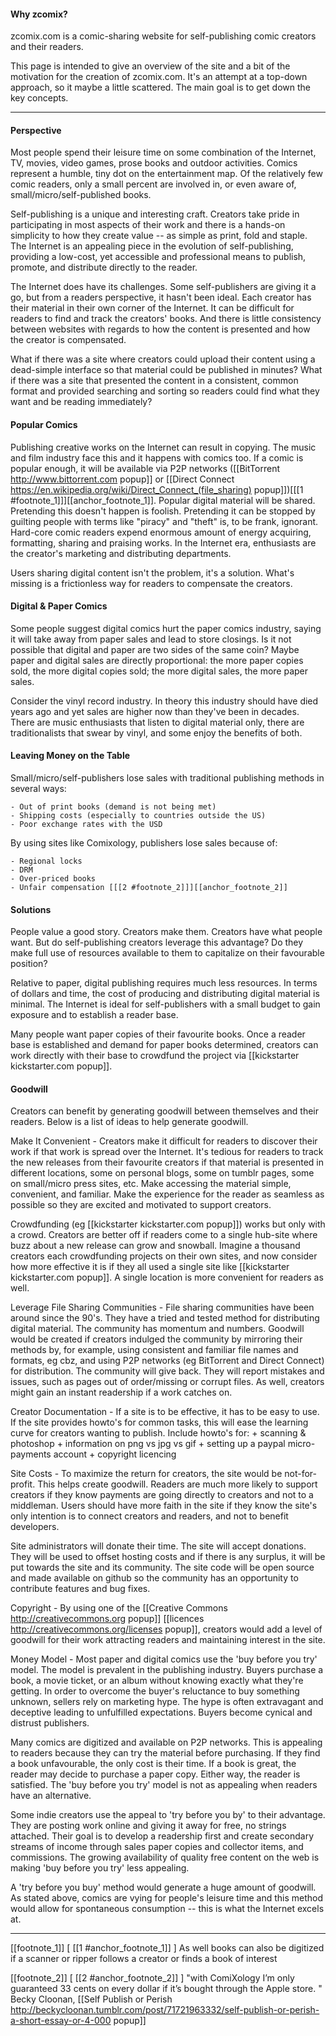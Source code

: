 #### Why zcomix?

zcomix.com is a comic-sharing website for self-publishing comic creators
and their readers.

This page is intended to give an overview of the site and a bit of the
motivation for the creation of zcomix.com. It's an attempt at a top-down
approach, so it maybe a little scattered. The main goal is to get down
the key concepts.

----

#### Perspective
Most people spend their leisure time on some combination of the
Internet, TV, movies, video games, prose books and outdoor activities.
Comics represent a humble, tiny dot on the entertainment map. Of the
relatively few comic readers, only a small percent are involved in, or
even aware of, small/micro/self-published books.

Self-publishing is a unique and interesting craft. Creators take pride
in participating in most aspects of their work and there is a hands-on
simplicity to how they create value -- as simple as print, fold and
staple. The Internet is an appealing piece in the evolution of
self-publishing, providing a low-cost, yet accessible and professional
means to publish, promote, and distribute directly to the reader.

The Internet does have its challenges. Some self-publishers are giving it a go,
but from a readers perspective, it hasn't been ideal. Each creator has their
material in their own corner of the Internet. It can be difficult for readers
to find and track the creators' books. And there is little consistency between
websites with regards to how the content is presented and how the creator is
compensated.

What if there was a site where creators could upload their content using
a dead-simple interface so that material could be published in minutes?
What if there was a site that presented the content in a consistent, common
format and provided searching and sorting so readers could find what
they want and be reading immediately?


#### Popular Comics
Publishing creative works on the Internet can result in copying. The
music and film industry face this and it happens with comics too. If a
comic is popular enough, it will be available via P2P networks
([[BitTorrent http://www.bittorrent.com popup]] or
[[Direct Connect https://en.wikipedia.org/wiki/Direct_Connect_(file_sharing) popup]])[[[1 #footnote_1]]][[anchor_footnote_1]].
Popular digital material will be shared. Pretending this doesn't happen is
foolish. Pretending it can be stopped by guilting people with terms like
"piracy" and "theft" is, to be frank, ignorant.  Hard-core comic readers expend
enormous amount of energy acquiring, formatting, sharing and praising works. In
the Internet era, enthusiasts are the creator's marketing and distributing
departments.

Users sharing digital content isn't the problem, it's a solution. What's
missing is a frictionless way for readers to compensate the creators.


#### Digital & Paper Comics
Some people suggest digital comics hurt the paper comics industry,
saying it will take away from paper sales and lead to store closings. Is
it not possible that digital and paper are two sides of the same coin?
Maybe paper and digital sales are directly proportional: the more paper
copies sold, the more digital copies sold; the more digital sales, the
more paper sales.

Consider the vinyl record industry. In theory this industry should have
died years ago and yet sales are higher now than they've been in
decades. There are music enthusiasts that listen to digital material
only, there are traditionalists that swear by vinyl, and some enjoy the
benefits of both.


#### Leaving Money on the Table
Small/micro/self-publishers lose sales with traditional publishing
methods in several ways:

    - Out of print books (demand is not being met)
    - Shipping costs (especially to countries outside the US)
    - Poor exchange rates with the USD

By using sites like Comixology, publishers lose sales because of:

    - Regional locks
    - DRM
    - Over-priced books
    - Unfair compensation [[[2 #footnote_2]]][[anchor_footnote_2]]


#### Solutions

People value a good story. Creators make them. Creators have what people
want. But do self-publishing creators leverage this advantage? Do they
make full use of resources available to them to capitalize on their
favourable position?

Relative to paper, digital publishing requires much less resources.  In
terms of dollars and time, the cost of producing and distributing
digital material is minimal. The Internet is ideal for self-publishers
with a small budget to gain exposure and to establish a reader base.

Many people want paper copies of their favourite books. Once a reader
base is established and demand for paper books determined, creators can
work directly with their base to crowdfund the project via
[[kickstarter kickstarter.com popup]].


#### Goodwill

Creators can benefit by generating goodwill between themselves and their
readers.  Below is a list of ideas to help generate goodwill.


Make It Convenient - Creators make it difficult for readers to discover their
work if that work is spread over the Internet. It's tedious for readers to
track the new releases from their favourite creators if that material is
presented in different locations, some on personal blogs, some on tumblr pages,
some on small/micro press sites, etc. Make accessing the material simple,
convenient, and familiar. Make the experience for the reader as seamless as
possible so they are excited and motivated to support creators.

Crowdfunding (eg [[kickstarter kickstarter.com popup]]) works but only with a crowd.
Creators are better off if readers come to a single hub-site where buzz about a
new release can grow and snowball. Imagine a thousand creators each
crowdfunding projects on their own sites, and now consider how more effective
it is if they all used a single site like [[kickstarter kickstarter.com popup]].
A single location is more convenient for readers as well.

Leverage File Sharing Communities - File sharing communities have been
around since the 90's. They have a tried and tested method for
distributing digital material. The community has momentum and numbers.
Goodwill would be created if creators indulged the community by
mirroring their methods by, for example, using consistent and familiar
file names and formats, eg cbz, and using P2P networks (eg BitTorrent
and Direct Connect) for distribution. The community will give back. They
will report mistakes and issues, such as pages out of order/missing or
corrupt files. As well, creators might gain an instant readership if a
work catches on.

Creator Documentation - If a site is to be effective, it has to be easy
to use. If the site provides howto's for common tasks, this will ease
the learning curve for creators wanting to publish. Include howto's for:
    + scanning & photoshop
    + information on png vs jpg vs gif
    + setting up a paypal micro-payments account
    + copyright licencing


Site Costs - To maximize the return for creators, the site would be
not-for-profit. This helps create goodwill. Readers are much more likely
to support creators if they know payments are going directly to creators
and not to a middleman. Users should have more faith in the site if they
know the site's only intention is to connect creators and readers, and
not to benefit developers.

Site administrators will donate their time. The site will accept
donations. They will be used to offset hosting costs and if there is any
surplus, it will be put towards the site and its community. The site
code will be open source and made available on github so the community
has an opportunity to contribute features and bug fixes.

Copyright - By using one of the [[Creative Commons http://creativecommons.org popup]]
[[licences http://creativecommons.org/licenses popup]], creators would add a level
of goodwill for their work attracting readers and maintaining interest in the
site.

Money Model - Most paper and digital comics use the 'buy before you try' model.
The model is prevalent in the publishing industry. Buyers purchase a book, a
movie ticket, or an album without knowing exactly what they're getting. In
order to overcome the buyer's reluctance to buy something unknown, sellers rely
on marketing hype. The hype is often extravagant and deceptive leading to
unfulfilled expectations. Buyers become cynical and distrust publishers.

Many comics are digitized and available on P2P networks. This is appealing to
readers because they can try the material before purchasing. If they find a
book unfavourable, the only cost is their time. If a book is great, the reader
may decide to purchase a paper copy. Either way, the reader is satisfied. The
'buy before you try' model is not as appealing when readers have an
alternative.

Some indie creators use the appeal to 'try before you by' to their advantage.
They are posting work online and giving it away for free, no strings attached.
Their goal is to develop a readership first and create secondary streams of
income through sales paper copies and collector items, and commissions. The
growing availability of quality free content on the web is making 'buy before
you try' less appealing.

A 'try before you buy' method would generate a huge amount of goodwill.
As stated above, comics are vying for people's leisure time and this method
would allow for spontaneous consumption -- this is what the Internet excels at.

----

[[footnote_1]]
[ [[1 #anchor_footnote_1]] ] As well books can also be digitized if a scanner or ripper follows a
    creator or finds a book of interest

[[footnote_2]]
[ [[2 #anchor_footnote_2]] ]
    "with ComiXology I’m only guaranteed 33 cents on every dollar if it’s bought
    through the Apple store. " Becky Cloonan,
    [[Self Publish or Perish http://beckycloonan.tumblr.com/post/71721963332/self-publish-or-perish-a-short-essay-or-4-000 popup]]


